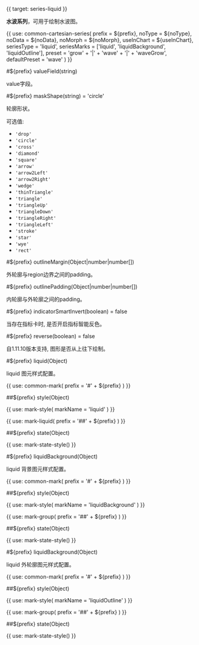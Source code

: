 {{ target: series-liquid }}

<!-- ILiquidSeriesSpec -->

**水波系列**，可用于绘制水波图。

{{ use: common-cartesian-series(
  prefix = ${prefix},
  noType = ${noType},
  noData = ${noData},
  noMorph = ${noMorph},
  useInChart = ${useInChart},
  seriesType = 'liquid',
  seriesMarks = ['liquid', 'liquidBackground', 'liquidOutline'],
  preset = 'grow' + '|' + 'wave' + '|' + 'waveGrow',
  defaultPreset = 'wave'
) }}

#${prefix} valueField(string)

value字段。

#${prefix} maskShape(string) = 'circle'

轮廓形状。

可选值: 
- `'drop'`
- `'circle'`
- `'cross'`
- `'diamond'`
- `'square'`
- `'arrow'`
- `'arrow2Left'`
- `'arrow2Right'`
- `'wedge'`
- `'thinTriangle'`
- `'triangle'`
- `'triangleUp'`
- `'triangleDown'`
- `'triangleRight'`
- `'triangleLeft'`
- `'stroke'`
- `'star'`
- `'wye'`
- `'rect'`

#${prefix} outlineMargin(Object|number|number[])

外轮廓与region边界之间的padding。

#${prefix} outlinePadding(Object|number|number[])

内轮廓与外轮廓之间的padding。

#${prefix} indicatorSmartInvert(boolean) = false

当存在指标卡时, 是否开启指标智能反色。

#${prefix} reverse(boolean) = false

自1.11.10版本支持, 图形是否从上往下绘制。

#${prefix} liquid(Object)

liquid 图元样式配置。

{{ use: common-mark(
  prefix = '#' + ${prefix}
) }}

##${prefix} style(Object)

{{ use: mark-style(
  markName = 'liquid'
) }}

{{ use: mark-liquid(
  prefix = '##' + ${prefix}
) }}

##${prefix} state(Object)

{{ use: mark-state-style() }}

#${prefix} liquidBackground(Object)

liquid 背景图元样式配置。

{{ use: common-mark(
  prefix = '#' + ${prefix}
) }}

##${prefix} style(Object)

{{ use: mark-style(
  markName = 'liquidBackground'
) }}

{{ use: mark-group(
  prefix = '##' + ${prefix}
) }}

##${prefix} state(Object)

{{ use: mark-state-style() }}

#${prefix} liquidBackground(Object)

liquid 外轮廓图元样式配置。

{{ use: common-mark(
  prefix = '#' + ${prefix}
) }}

##${prefix} style(Object)

{{ use: mark-style(
  markName = 'liquidOutline'
) }}

{{ use: mark-group(
  prefix = '##' + ${prefix}
) }}

##${prefix} state(Object)

{{ use: mark-state-style() }}

